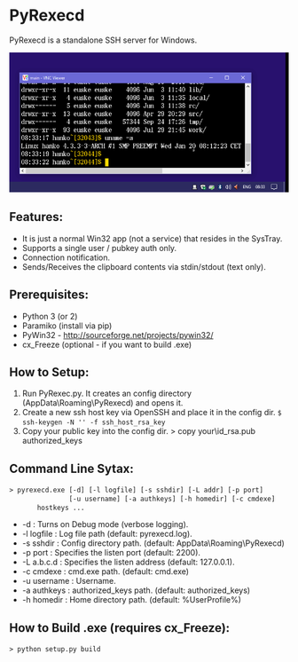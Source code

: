 # PyRexecd

PyRexecd is a standalone SSH server for Windows.

![PyRexecd Screenshot](docs/pyrexecd.gif)

## Features:

  * It is just a normal Win32 app (not a service) that resides in the SysTray.
  * Supports a single user / pubkey auth only.
  * Connection notification.
  * Sends/Receives the clipboard contents via stdin/stdout (text only).

## Prerequisites:

  * Python 3 (or 2)
  * Paramiko (install via pip)
  * PyWin32 - http://sourceforge.net/projects/pywin32/
  * cx_Freeze (optional - if you want to build .exe)

## How to Setup:

  1. Run PyRexec.py. It creates an config directory
     (AppData\Roaming\PyRexecd) and opens it.
  1. Create a new ssh host key via OpenSSH and place it in the config dir.
    `$ ssh-keygen -N '' -f ssh_host_rsa_key`
  1. Copy your public key into the config dir.
    > copy your\id_rsa.pub authorized_keys

## Command Line Sytax:

    > pyrexecd.exe [-d] [-l logfile] [-s sshdir] [-L addr] [-p port]
                   [-u username] [-a authkeys] [-h homedir] [-c cmdexe]
		   hostkeys ...
		   
  * -d : Turns on Debug mode (verbose logging).
  * -l logfile : Log file path (default: pyrexecd.log).
  * -s sshdir : Config directory path. (default: AppData\Roaming\PyRexecd)
  * -p port : Specifies the listen port (default: 2200). 
  * -L a.b.c.d : Specifies the listen address (default: 127.0.0.1).
  * -c cmdexe : cmd.exe path. (default: cmd.exe)
  * -u username : Username.
  * -a authkeys : authorized_keys path. (default: authorized_keys)
  * -h homedir : Home directory path. (default: %UserProfile%)

## How to Build .exe (requires cx_Freeze):

    > python setup.py build
